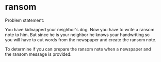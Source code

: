 # ransom
Problem statement:

You have kidnapped your neighbor's dog. Now you have to write a ransom note to him. But since he is your neighbor he knows your handwriting so you will have to cut words from the newspaper and create the ransom note.

To determine if you can prepare the ransom note when a newspaper and the ransom message is provided.
